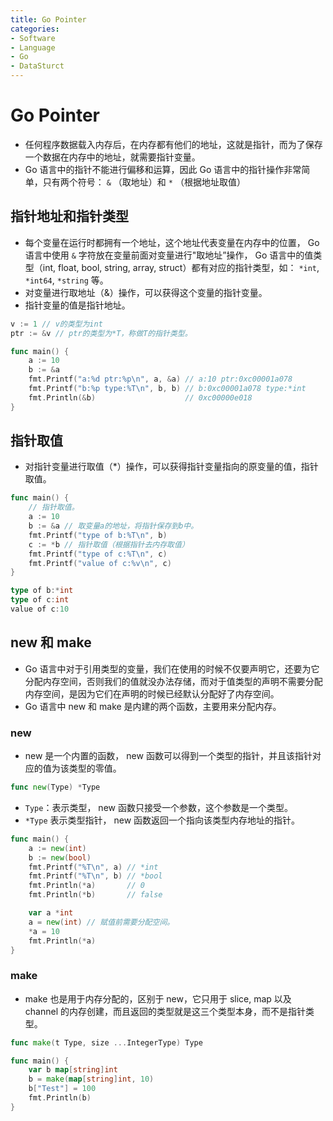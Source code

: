 ```yaml
---
title: Go Pointer
categories:
- Software
- Language
- Go
- DataSturct
---
```

# Go Pointer

- 任何程序数据载入内存后，在内存都有他们的地址，这就是指针，而为了保存一个数据在内存中的地址，就需要指针变量。
- Go 语言中的指针不能进行偏移和运算，因此 Go 语言中的指针操作非常简单，只有两个符号： `&` （取地址）和 `*` （根据地址取值）

## 指针地址和指针类型

- 每个变量在运行时都拥有一个地址，这个地址代表变量在内存中的位置， Go 语言中使用 `&` 字符放在变量前面对变量进行"取地址”操作， Go 语言中的值类型（int, float, bool, string, array, struct）都有对应的指针类型，如： `*int`, `*int64`, `*string` 等。
- 对变量进行取地址（&）操作，可以获得这个变量的指针变量。
- 指针变量的值是指针地址。

```go
v := 1 // v的类型为int
ptr := &v // ptr的类型为*T，称做T的指针类型。
```

```go
func main() {
	a := 10
	b := &a
	fmt.Printf("a:%d ptr:%p\n", a, &a) // a:10 ptr:0xc00001a078
	fmt.Printf("b:%p type:%T\n", b, b) // b:0xc00001a078 type:*int
	fmt.Println(&b)                    // 0xc00000e018
}
```

## 指针取值

- 对指针变量进行取值（*）操作，可以获得指针变量指向的原变量的值，指针取值。

```go
func main() {
	// 指针取值。
	a := 10
	b := &a // 取变量a的地址，将指针保存到b中。
	fmt.Printf("type of b:%T\n", b)
	c := *b // 指针取值（根据指针去内存取值）
	fmt.Printf("type of c:%T\n", c)
	fmt.Printf("value of c:%v\n", c)
}
```

```go
type of b:*int
type of c:int
value of c:10
```

## new 和 make

- Go 语言中对于引用类型的变量，我们在使用的时候不仅要声明它，还要为它分配内存空间，否则我们的值就没办法存储，而对于值类型的声明不需要分配内存空间，是因为它们在声明的时候已经默认分配好了内存空间。
- Go 语言中 new 和 make 是内建的两个函数，主要用来分配内存。

### new

- new 是一个内置的函数， new 函数可以得到一个类型的指针，并且该指针对应的值为该类型的零值。

```go
func new(Type) *Type
```

- `Type`：表示类型， new 函数只接受一个参数，这个参数是一个类型。
- `*Type` 表示类型指针， new 函数返回一个指向该类型内存地址的指针。

```go
func main() {
	a := new(int)
	b := new(bool)
	fmt.Printf("%T\n", a) // *int
	fmt.Printf("%T\n", b) // *bool
	fmt.Println(*a)       // 0
	fmt.Println(*b)       // false

	var a *int
	a = new(int) // 赋值前需要分配空间。
	*a = 10
	fmt.Println(*a)
}
```

### make

- make 也是用于内存分配的，区别于 new，它只用于 slice, map 以及 channel 的内存创建，而且返回的类型就是这三个类型本身，而不是指针类型。

```go
func make(t Type, size ...IntegerType) Type
```

```go
func main() {
	var b map[string]int
	b = make(map[string]int, 10)
	b["Test"] = 100
	fmt.Println(b)
}
```
